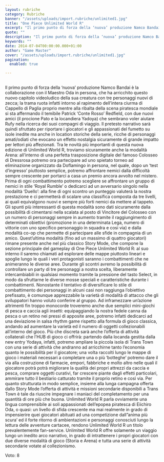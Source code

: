 ```yaml
---
layout: rubriche
category: Rubriche
banner: "/assets/uploads/import.rubriche/unlimited1.jpg"
title: "One Piece Unlimited World R"
excerpt: "Il primo punto di forza della ‘nuova’ produzione Namco Bandai è la collaborazione con il Maestro Oda in persona, che ha arricchito questo nuovo capitolo videoludico della sua creatura con tre personaggi nuovi di zecca; la trama ruota infatti intorno al rapimento dell’intera ciurma di Cappello di Paglia proprio mentre alla ribalta della scena piratesca [&hellip"
quote: ""
description: "Il primo punto di forza della ‘nuova’ produzione Namco Bandai è la collaborazione con il Maestro Oda in persona, che ha arricchito questo nuovo capitolo videoludico della sua creatura con tre personaggi nuovi di zecca; la trama ruota infatti intorno al rapimento dell’intera ciurma di Cappello di Paglia proprio mentre alla ribalta della scena piratesca [&hellip"
keywords: ""
date: 2014-07-04T00:00:00.000+01:00
author: "Game Master"
cover: "/assets/uploads/import.rubriche/unlimited1.jpg"
pagination:
  enabled: true

---
```


[](https://hotmc.com/wp-content/uploads/2014/07/unlimited1.jpg)  
Il primo punto di forza della ‘nuova’ produzione Namco Bandai è la collaborazione con il Maestro Oda in persona, che ha arricchito questo nuovo capitolo videoludico della sua creatura con tre personaggi nuovi di zecca; la trama ruota infatti intorno al rapimento dell’intera ciurma di Cappello di Paglia proprio mentre alla ribalta della scena piratesca mondiale si sta affermando il temibile Patrick ‘Conte Rosso’ Redfield, con due nuovi amici (il procione Pato e la locandiera Yadoya) che sembrano voler aiutare Rufy nella ricerca dei suoi compagni di viaggio. Il pretesto narrativo sarà quindi sfruttato per riportare i giocatori e gli appassionati del fumetto su isole inedite ma anche in location storiche della serie, ricche di personaggi amati/odiati che evocano un effetto nostalgia sicuramente di grande impatto per lettori più affezionati. Tra le novità più importanti di questa nuova edizione di Unlimited World R, troviamo sicuramente anche la modalità Arena: all’interno di una perfetta trasposizione digitale del famoso Colosseo di Dressrosa potremo ora partecipare ad uno spietato torneo ad eliminazione organizzato da Doflamingo in persona, nel quale, dopo un ‘test d’ingresso’ piuttosto semplice, potremo affrontare nemici dalla difficoltà sempre crescente per portarci a casa un premio ancora avvolto nel mistero. Prima di ogni combattimento potremo scegliere se affrontare un gruppo di nemici in stile ‘Royal Rumble’ o dedicarci ad un avversario singolo nella modalità ‘Duello’: alla fine di ogni scontro un punteggio valuterà la nostra prestazione e ci permetterà di scalare una classifica composta da tre livelli, ai quali equivalgono nuovi e sempre più forti nemici da mettere al tappeto. Gli spunti più interessanti di questa modalità sono dati sicuramente dalla possibilità di cimentarsi nella scalata al posto di Vincitore del Colosseo con un numero di personaggi sempre in aumento tramite il raggiungimento di determinati obiettivi (promozione in una determinata Lega, numero di vittorie con uno specifico personaggio in squadra e cosi via) e dalla modalità co-op che permette di partecipare alle sfide in compagnia di un amico. Quest’ultima modalità (fino ad un massimo di quattro giocatori) rimane presente anche nel più classico Story Mode, che compone la sezione principale del gameplay di One Piece Unlimited World R: al suo interno il saremo chiamati ad esplorare delle mappe piuttosto lineari e spoglie lungo le quali i veri protagonisti saranno i combattimenti che ne animeranno le diverse aree. Durante gli scontri avremo la possibilità di controllare un party di tre personaggi a nostra scelta, liberamente intercambiabili in qualsiasi momento tramite la pressione del tasto Select, in modo da sfruttarne le diverse mosse speciali e caratteristiche durante i combattimenti. Nonostante il tentativo di diversificare lo stile di combattimento dei personaggi in alcuni casi non raggiunga l’obiettivo prefissato, è comunque apprezzabile la varietà di modalità di attacco che gli sviluppatori hanno voluto conferire al gruppo. Ad inframezzare un’azione altrimenti fin troppo monocorde troveremo anche due semplici mini-giochi di pesca e caccia agli insetti: equipaggiando la nostra fedele canna da pesca o un retino nei pressi di apposite aree, potremo infatti dedicarci ad una deviazione in salsa rhythm game rispetto alla formula di gioco classica, andando ad aumentare la varietà ed il numero di oggetti collezionabili all’interno del gioco. Più che discreta sarà anche l’offerta di attività collaterali che l’HUB di gioco ci offrirà: partendo dalla locanda gestita dalla new entry Yodaya, infatti, potremo ampliare la piccola isola di Trans Town con una serie di attività che andranno ad arricchirne tanto l’economia quanto le possibilità per il giocatore; una volta raccolti lungo le mappe di gioco i materiali necessari a completare una o più ‘botteghe’ potremo dare il via alla costruzione di farmacie, empori, fabbriche e molto altro nelle quali il giocatore potrà potrà migliorare la qualità dei propri attrezzi da caccia e pesca, comprare oggetti curativi, far crescere piante dagli effetti particolari, ammirare tutto il bestiario catturato tramite il proprio retino e così via. Per quanto strutturata in modo semplice, insieme alla lunga campagna offerta dallo Story Mode l’offerta di attività e missioni secondarie disponibili a Trans Town è tale da riuscire impegnare i maniaci del completamento per una quantità di ore più che buona. Unlimited World R parla ovviamente una lingua comprensibile ai soli appassionati dell’epopea piratesca di Eiichiro Oda, o quasi: un livello di sfida crescente ma mai realmente in grado di impensierire quei giocatori abituati ad una competizione dall”anima più scura’ ed il forte ritorno di ambientazioni e personaggi conosciuti lungo la lettura delle avventure cartacee, rendono Unlimited World R un titolo prevalentemente fan-service. Unlimited World R offre solamente un viaggio lungo un inedito arco narrativo, in grado di intrattenere i propri giocatori con due diverse modalità di gioco (Storia e Arena) e tutta una serie di attività secondarie votate al collezionismo.

Voto: 8